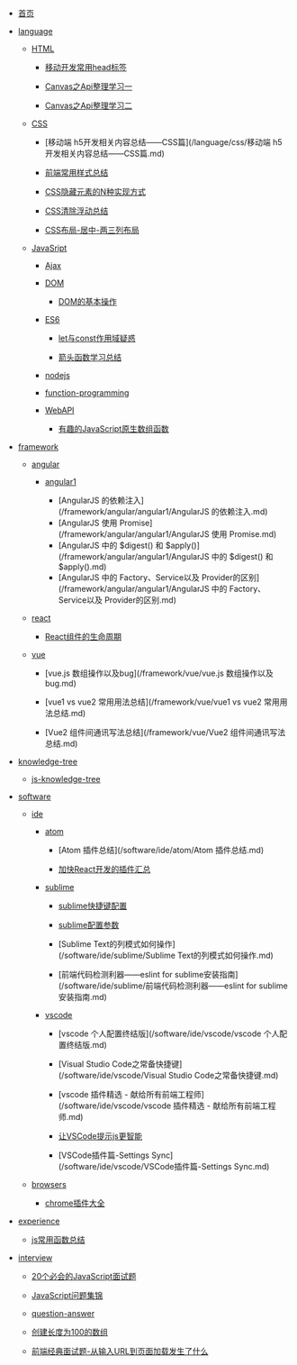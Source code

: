 - [首页](/)

- [language]()

  - [HTML]()

    - [移动开发常用head标签](/language/html/移动开发常用head标签)

    - [Canvas之Api整理学习一](/language/html/Canvas之Api整理学习一.md)

    - [Canvas之Api整理学习二](/language/html/Canvas之Api整理学习二.md)

  - [CSS]()

    - [移动端 h5开发相关内容总结——CSS篇](/language/css/移动端 h5开发相关内容总结——CSS篇.md)

    - [前端常用样式总结](/language/css/前端常用样式总结.md)

    - [CSS隐藏元素的N种实现方式](/language/css/CSS隐藏元素的N种实现方式.md)

    - [CSS清除浮动总结](/language/css/CSS清除浮动总结.md)

    - [CSS布局-居中-两三列布局](/language/css/CSS布局-居中-两三列布局.md)

  - [JavaSript]()

    - [Ajax]()

    - [DOM]()

      - [DOM的基本操作](/language/js/DOM/overview.md)

    - [ES6]()

      - [let与const作用域疑惑](/language/js/ES6/let与const作用域疑惑.md)

      - [箭头函数学习总结](/language/js/ES6/箭头函数学习总结.md)

    - [nodejs]()

    - [function-programming]()

    - [WebAPI]()

      - [有趣的JavaScript原生数组函数](/language/js/WebAPI/有趣的JavaScript原生数组函数.md)

- [framework]()

  - [angular]()

    - [angular1]()

      - [AngularJS 的依赖注入](/framework/angular/angular1/AngularJS 的依赖注入.md)
      - [AngularJS 使用 Promise](/framework/angular/angular1/AngularJS 使用 Promise.md)
      - [AngularJS 中的 $digest() 和 $apply()](/framework/angular/angular1/AngularJS 中的 $digest() 和 $apply().md)
      - [AngularJS 中的 Factory、Service以及 Provider的区别](/framework/angular/angular1/AngularJS 中的 Factory、Service以及 Provider的区别.md)

  - [react]()

    - [React组件的生命周期](/framework/react/React组件的生命周期.md)

  - [vue]()

    - [vue.js 数组操作以及bug](/framework/vue/vue.js 数组操作以及bug.md)

    - [vue1 vs vue2 常用用法总结](/framework/vue/vue1 vs vue2 常用用法总结.md)

    - [Vue2 组件间通讯写法总结](/framework/vue/Vue2 组件间通讯写法总结.md)

- [knowledge-tree]()

  - [js-knowledge-tree](/knowledge-tree/js-knowledge-tree/js-knowledge-tree.md)

- [software]()

  - [ide]()

    - [atom]()

      - [Atom 插件总结](/software/ide/atom/Atom 插件总结.md)

      - [加快React开发的插件汇总](/software/ide/atom/加快React开发的插件汇总.md)

    - [sublime]()

      - [sublime快捷键配置](/software/ide/sublime/sublime快捷键配置.md)

      - [sublime配置参数](/software/ide/sublime/sublime配置参数.md)

      - [Sublime Text的列模式如何操作](/software/ide/sublime/Sublime Text的列模式如何操作.md)

      - [前端代码检测利器——eslint for sublime安装指南](/software/ide/sublime/前端代码检测利器——eslint for sublime安装指南.md)

    - [vscode]()

      - [vscode 个人配置终结版](/software/ide/vscode/vscode 个人配置终结版.md)

      - [Visual Studio Code之常备快捷键](/software/ide/vscode/Visual Studio Code之常备快捷键.md)

      - [vscode 插件精选 - 献给所有前端工程师](/software/ide/vscode/vscode 插件精选 - 献给所有前端工程师.md)

      - [让VSCode提示js更智能](/software/ide/vscode/让VSCode提示js更智能.md)

      - [VSCode插件篇-Settings Sync](/software/ide/vscode/VSCode插件篇-Settings Sync.md)


  - [browsers]()

    <!--- [chrome]()-->

      - [chrome插件大全](/software/browsers/chrome/chrome插件大全.md)

- [experience]()

  <!--- [js]()-->

    - [js常用函数总结](/experience/js/js常用函数总结.md)

- [interview]()

  - [20个必会的JavaScript面试题](/interview/20个必会的JavaScript面试题.md)

  - [JavaScript问题集锦](/interview/JavaScript问题集锦.md)

  - [question-answer](/interview/question-answer.md)

  - [创建长度为100的数组](/interview/创建长度为100的数组.md)

  - [前端经典面试题-从输入URL到页面加载发生了什么](/interview/前端经典面试题-从输入URL到页面加载发生了什么.md)
